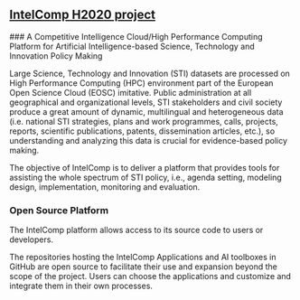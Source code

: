 ## [IntelComp H2020 project](https://intelcomp.eu/)

### A Competitive Intelligence Cloud/High Performance Computing Platform for Artificial Intelligence-based Science, Technology and Innovation Policy Making

Large Science, Technology and Innovation (STI) datasets are processed on High Performance Computing (HPC) environment part of the European Open Science Cloud (EOSC) imitative. Public administration at all geographical and organizational levels, STI stakeholders and civil society produce a great amount of dynamic, multilingual and heterogeneous data (i.e. national STI strategies, plans and work programmes, calls, projects, reports, scientific publications, patents, dissemination articles, etc.), so understanding and analyzing this data is crucial for evidence-based policy making.

The objective of IntelComp is to deliver a platform that provides tools for assisting the whole spectrum of STI policy, i.e., agenda setting, modeling design, implementation, monitoring and evaluation.

### Open Source Platform

The IntelComp platform allows access to its source code to users or developers.

The repositories hosting the IntelComp Applications and AI toolboxes in GitHub are open source to facilitate their use and expansion beyond the scope of the project. Users can choose the applications and customize and integrate them in their own processes.

<!--

**Here are some ideas to get you started:**

🙋‍♀️ A short introduction - what is your organization all about?
🌈 Contribution guidelines - how can the community get involved?
👩‍💻 Useful resources - where can the community find your docs? Is there anything else the community should know?
🍿 Fun facts - what does your team eat for breakfast?
🧙 Remember, you can do mighty things with the power of [Markdown](https://docs.github.com/github/writing-on-github/getting-started-with-writing-and-formatting-on-github/basic-writing-and-formatting-syntax)
-->
